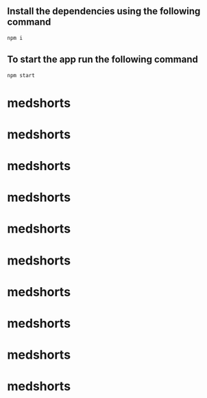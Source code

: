 ## Install the dependencies using the following command
```javascript
npm i
```
## To start the app run the following command


```javascript
npm start
```
# medshorts
# medshorts
# medshorts
# medshorts
# medshorts
# medshorts
# medshorts
# medshorts
# medshorts
# medshorts
